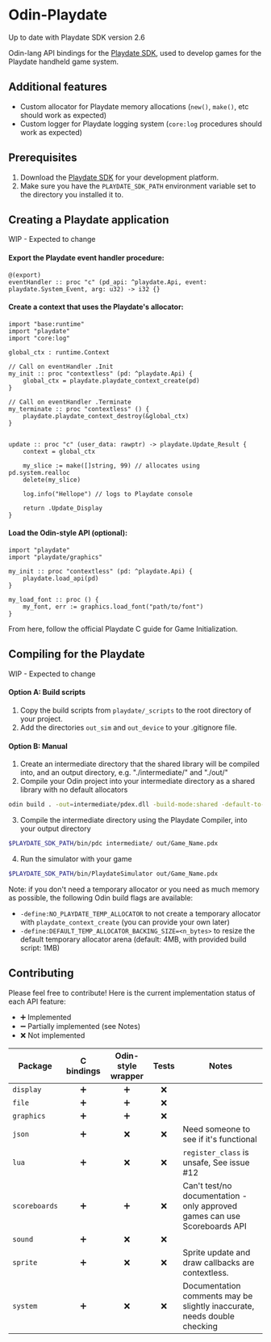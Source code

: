 # Odin-Playdate

Up to date with Playdate SDK version 2.6

Odin-lang API bindings for the [Playdate SDK](https://play.date/dev/), used to develop games for the Playdate handheld game system.

## Additional features

- Custom allocator for Playdate memory allocations (`new()`, `make()`, etc should work as expected)
- Custom logger for Playdate logging system (`core:log` procedures should work as expected)

## Prerequisites

1. Download the [Playdate SDK](https://play.date/dev/) for your development platform. 
2. Make sure you have the `PLAYDATE_SDK_PATH` environment variable set to the directory you installed it to.

## Creating a Playdate application

WIP - Expected to change

#### Export the Playdate event handler procedure:

```odin
@(export)
eventHandler :: proc "c" (pd_api: ^playdate.Api, event: playdate.System_Event, arg: u32) -> i32 {}
```

#### Create a context that uses the Playdate's allocator:

```odin
import "base:runtime"
import "playdate"
import "core:log"

global_ctx : runtime.Context

// Call on eventHandler .Init
my_init :: proc "contextless" (pd: ^playdate.Api) {
    global_ctx = playdate.playdate_context_create(pd)
}

// Call on eventHandler .Terminate
my_terminate :: proc "contextless" () {
    playdate.playdate_context_destroy(&global_ctx)
}


update :: proc "c" (user_data: rawptr) -> playdate.Update_Result {
    context = global_ctx

    my_slice := make([]string, 99) // allocates using pd.system.realloc
    delete(my_slice)

    log.info("Hellope") // logs to Playdate console

    return .Update_Display
}
```

#### Load the Odin-style API (optional):

```odin
import "playdate"
import "playdate/graphics"

my_init :: proc "contextless" (pd: ^playdate.Api) {
    playdate.load_api(pd)
}

my_load_font :: proc () {
    my_font, err := graphics.load_font("path/to/font")
}

```

From here, follow the official Playdate C guide for Game Initialization.


## Compiling for the Playdate

WIP - Expected to change

#### Option A: Build scripts

1. Copy the build scripts from `playdate/_scripts` to the root directory of your project. 
2. Add the directories `out_sim` and `out_device` to your .gitignore file.

#### Option B: Manual

1. Create an intermediate directory that the shared library will be compiled into, and an output directory, e.g. "./intermediate/" and "./out/"
2. Compile your Odin project into your intermediate directory as a shared library with no default allocators
```sh
odin build . -out=intermediate/pdex.dll -build-mode:shared -default-to-nil-allocator
```
3. Compile the intermediate directory using the Playdate Compiler, into your output directory
```sh
$PLAYDATE_SDK_PATH/bin/pdc intermediate/ out/Game_Name.pdx
```
4. Run the simulator with your game
```sh
$PLAYDATE_SDK_PATH/bin/PlaydateSimulator out/Game_Name.pdx
```

Note: if you don't need a temporary allocator or you need as much memory as possible, the following Odin build flags are available:

- `-define:NO_PLAYDATE_TEMP_ALLOCATOR` to not create a temporary allocator with `playdate_context_create` (you can provide your own later)
- `-define:DEFAULT_TEMP_ALLOCATOR_BACKING_SIZE=<n_bytes>` to resize the default temporary allocator arena (default: 4MB, with provided build script: 1MB)


## Contributing

Please feel free to contribute! Here is the current implementation status of each API feature:

- ➕ Implemented
- ➖ Partially implemented (see Notes)
- ❌ Not implemented

| Package       | C bindings | Odin-style wrapper | Tests   | Notes |
|---------------|:----------:|:------------------:|:-------:|-------|
| `display`     | ➕         | ➕                 | ❌      |       |
| `file`        | ➕         | ➕                 | ❌      |       |
| `graphics`    | ➕         | ➕                 | ❌      |       |
| `json`        | ➕         | ❌                 | ❌      | Need someone to see if it's functional |
| `lua`         | ➕         | ❌                 | ❌      | `register_class` is unsafe, See issue #12|
| `scoreboards` | ➕         | ➕                 | ❌      | Can't test/no documentation - only approved games can use Scoreboards API |
| `sound`       | ➕         | ❌                 | ❌      |       |
| `sprite`      | ➕         | ❌                 | ❌      | Sprite update and draw callbacks are contextless. |
| `system`      | ➕         | ❌                 | ❌      | Documentation comments may be slightly inaccurate, needs double checking |

